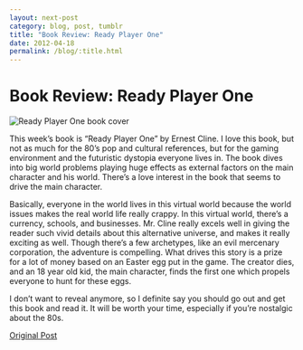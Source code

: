 ```yaml
---
layout: next-post
category: blog, post, tumblr
title: "Book Review: Ready Player One"
date: 2012-04-18
permalink: /blog/:title.html
---
```


# Book Review: Ready Player One

![Ready Player One book cover](http://68.media.tumblr.com/tumblr_m2ahw4TjVX1qz81kho1_250.jpg)

This week’s book is “Ready Player One” by Ernest Cline. I love this book, but not as much for the 80’s pop and cultural references, but for the gaming environment and the futuristic dystopia everyone lives in. The book dives into big world problems playing huge effects as external factors on the main character and his world. There’s a love interest in the book that seems to drive the main character.

Basically, everyone in the world lives in this virtual world because the world issues makes the real world life really crappy. In this virtual world, there’s a currency, schools, and businesses. Mr. Cline really excels well in giving the reader such vivid details about this alternative universe, and makes it really exciting as well. Though there’s a few archetypes, like an evil mercenary corporation, the adventure is compelling. What drives this story is a prize for a lot of money based on an Easter egg put in the game. The creator dies, and an 18 year old kid, the main character, finds the first one which propels everyone to hunt for these eggs.

I don’t want to reveal anymore, so I definite say you should go out and get this book and read it. It will be worth your time, especially if you’re nostalgic about the 80s.

[Original Post](http://jermspeaks.com/post/21329643714/this-weeks-book-is-ready-player-one-by-ernest)
